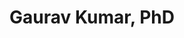 # Gaurav Kumar, PhD
<style> hr {margin-left: auto; margin-right: auto; width="120%"} <\style>
## Thanks, for visiting!

### Hello, I am Gaurav Kumar

